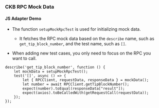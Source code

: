 ### CKB RPC Mock Data

#### JS Adapter Demo
- The function `setupMockRpcTest` is used for initializing mock data.
  - It fetches the RPC mock data based on the `describe` name, such as `get_tip_block_number`, and the test name, such as `[]`.

- When adding new test cases, you only need to focus on the RPC you want to call.
```shell
describe('get_tip_block_number', function () {
    let mockData = setupMockRpcTest();
    test('[]', async () => {
        let { RPCClient, requestData, responseData } = mockData();
        let number = await RPCClient.getTipBlockNumber();
        expect(number).toEqual(responseData["result"]);
        expect(axios).toBeCalledWith(getRequestCall(requestData));
    });
});
```

